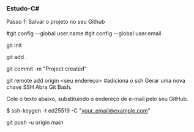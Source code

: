 ### Estudo-C#
Passo 1: 
Salvar o projeto no seu Github

#git config --global user.name <seu nome>
#git config --global user.email <seu email>

git init

git add .

git commit -m "Project created"

git remote add origin <seu endereço>
#adiciona o ssh
Gerar uma nova chave SSH
Abra Git Bash.

Cole o texto abaixo, substituindo o endereço de e-mail pelo seu GitHub.

$ ssh-keygen -t ed25519 -C "your_email@example.com"

git push -u origin main
